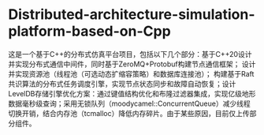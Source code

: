 # Distributed-architecture-simulation-platform-based-on-Cpp
这是一个基于C++的分布式仿真平台项目，包括以下几个部分：基于C++20设计并实现分布式通信中间件，同时基于ZeroMQ+Protobuf构建节点通信框架； 设计并实现资源池（线程池（可选动态扩缩容策略）和数据库连接池）； 构建基于Raft共识算法的分布式任务调度引擎，实现节点状态同步和故障自动恢复；设计LevelDB存储引擎优化方案：通过键值结构优化和布隆过滤器集成，实现亿级地形数据毫秒级查询；采用无锁队列（moodycamel::ConcurrentQueue）减少线程切换开销，结合内存池（tcmalloc）降低内存碎片。由于某些原因，目前仅上传部分组件。
